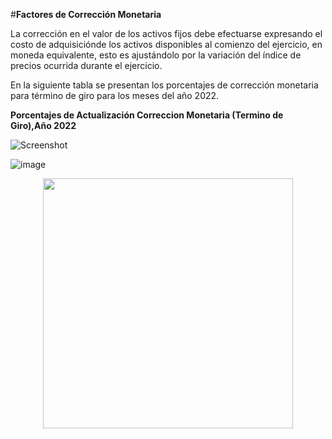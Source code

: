 #**Factores de Corrección Monetaria**

La corrección en el valor de los activos fijos debe efectuarse expresando el costo de adquisiciónde los activos disponibles al comienzo del ejercicio, en moneda equivalente, esto es ajustándolo por la variación del índice de precios ocurrida durante el ejercicio. 

En la siguiente tabla se presentan los porcentajes de corrección monetaria para término de giro para los meses del año 2022.

**Porcentajes de Actualización Correccion Monetaria (Termino de Giro),Año 2022**

![Screenshot](img/FactoresCorreccionMonetaria/PorcentajesActualizacionCM.png)

![image](https://github.com/Localis365/Artware-LATAM-Localization-Help/blob/main/docs/Correcci%C3%B3n%20Monetaria%20Activo%20Fijo/img/FactoresCorreccionMonetaria/PorcentajesActualizacionCM.png)


<div align="center">
    <img src="/Corrección Monetaria Activo Fijo/img/FactoresCorreccionMonetaria/PorcentajesActualizacionCM.png" width="400px"</img> 
</div>